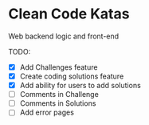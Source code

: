 # Clean Code Katas
Web backend logic and front-end

TODO: 
- [x] Add Challenges feature
- [x] Create coding solutions feature
- [x] Add ability for users to add solutions
- [ ] Comments in Challenge 
- [ ] Comments in Solutions
- [ ] Add error pages
